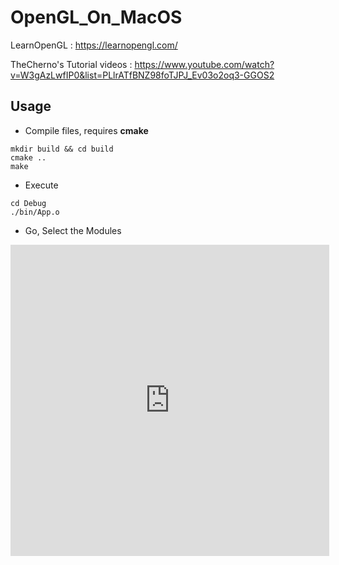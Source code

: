 # OpenGL_On_MacOS

LearnOpenGL : https://learnopengl.com/

TheCherno's Tutorial videos : https://www.youtube.com/watch?v=W3gAzLwfIP0&list=PLlrATfBNZ98foTJPJ_Ev03o2oq3-GGOS2

## Usage

- Compile files, requires **cmake**

```Shell
mkdir build && cd build
cmake ..
make 
```

- Execute

```Shell
cd Debug
./bin/App.o
```

- Go, Select the Modules

<iframe height=498 width=510 src="https://github.com/lamyang1994/OpenGL_On_MacOS/blob/master/demo.gif" frameborder=0 allowfullscreen></iframe>
